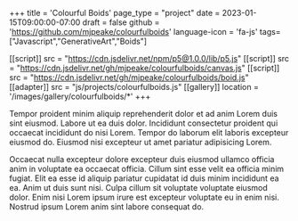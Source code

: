+++
title = 'Colourful Boids'
page_type = "project"
date = 2023-01-15T09:00:00-07:00
draft = false
github = 'https://github.com/mjpeake/colourfulboids'
language-icon = 'fa-js'
tags=["Javascript","GenerativeArt","Boids"]

[[script]]
  src = "https://cdn.jsdelivr.net/npm/p5@1.0.0/lib/p5.js"
[[script]]
  src = "https://cdn.jsdelivr.net/gh/mjpeake/colourfulboids/canvas.js"
[[script]]
  src = "https://cdn.jsdelivr.net/gh/mjpeake/colourfulboids/boid.js"
[[adapter]]
  src = "js/projects/colourfulboids.js"
[[gallery]]
  location = '/images/gallery/colourfulboids/*'
+++

Tempor proident minim aliquip reprehenderit dolor et ad anim Lorem duis sint eiusmod. Labore ut ea duis dolor. Incididunt consectetur proident qui occaecat incididunt do nisi Lorem. Tempor do laborum elit laboris excepteur eiusmod do. Eiusmod nisi excepteur ut amet pariatur adipisicing Lorem.

Occaecat nulla excepteur dolore excepteur duis eiusmod ullamco officia anim in voluptate ea occaecat officia. Cillum sint esse velit ea officia minim fugiat. Elit ea esse id aliquip pariatur cupidatat id duis minim incididunt ea ea. Anim ut duis sunt nisi. Culpa cillum sit voluptate voluptate eiusmod dolor. Enim nisi Lorem ipsum irure est excepteur voluptate eu in enim nisi. Nostrud ipsum Lorem anim sint labore consequat do.